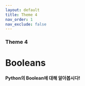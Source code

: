 ```yaml
---
layout: default
title: Theme 4
nav_order: 1
nav_exclude: false
---
```

### Theme 4
# Booleans
#### Python의 Boolean에 대해 알아봅시다! 